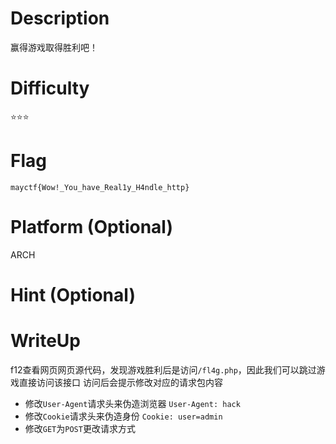 # Description
赢得游戏取得胜利吧！

# Difficulty
⭐⭐⭐

# Flag
`mayctf{Wow!_You_have_Real1y_H4ndle_http}`

# Platform (Optional)
ARCH

# Hint (Optional)


# WriteUp
f12查看网页网页源代码，发现游戏胜利后是访问`/fl4g.php`，因此我们可以跳过游戏直接访问该接口
访问后会提示修改对应的请求包内容
- 修改`User-Agent`请求头来伪造浏览器    `User-Agent: hack`
- 修改`Cookie`请求头来伪造身份          `Cookie: user=admin`
- 修改`GET`为`POST`更改请求方式
